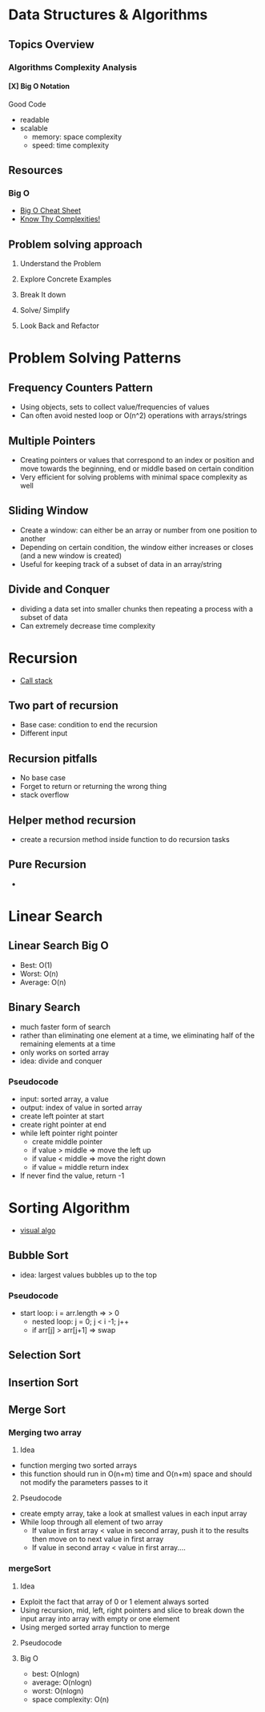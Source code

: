 # Data Structures & Algorithms

## Topics Overview

### Algorithms Complexity Analysis

#### [X] Big O Notation

Good Code

-   readable
-   scalable
    -   memory: space complexity
    -   speed: time complexity

## Resources

### Big O

-   [Big O Cheat Sheet](https://zerotomastery.io/cheatsheets/big-o-cheat-sheet/?utm_source=udemy&utm_medium=coursecontent)
-   [Know Thy Complexities!](https://www.bigocheatsheet.com/)

## Problem solving approach

1. Understand the Problem

2. Explore Concrete Examples

3. Break It down

4. Solve/ Simplify

5. Look Back and Refactor

# Problem Solving Patterns

## Frequency Counters Pattern

-   Using objects, sets to collect value/frequencies of values
-   Can often avoid nested loop or O(n^2) operations with arrays/strings

## Multiple Pointers

-   Creating pointers or values that correspond to an index or position and move towards the beginning, end or middle based on certain condition
-   Very efficient for solving problems with minimal space complexity as well

## Sliding Window

-   Create a window: can either be an array or number from one position to another
-   Depending on certain condition, the window either increases or closes (and a new window is created)
-   Useful for keeping track of a subset of data in an array/string

## Divide and Conquer

-   dividing a data set into smaller chunks then repeating a process with a subset of data
-   Can extremely decrease time complexity

# Recursion

-   [Call stack](https://developer.mozilla.org/en-US/docs/Glossary/Call_stack)

## Two part of recursion

-   Base case: condition to end the recursion
-   Different input

## Recursion pitfalls

-   No base case
-   Forget to return or returning the wrong thing
-   stack overflow

## Helper method recursion

-   create a recursion method inside function to do recursion tasks

## Pure Recursion

-

# Linear Search

## Linear Search Big O

-   Best: O(1)
-   Worst: O(n)
-   Average: O(n)

## Binary Search

-   much faster form of search
-   rather than eliminating one element at a time, we eliminating half of the remaining elements at a time
-   only works on sorted array
-   idea: divide and conquer

### Pseudocode

-   input: sorted array, a value
-   output: index of value in sorted array
-   create left pointer at start
-   create right pointer at end
-   while left pointer right pointer
    -   create middle pointer
    -   if value > middle => move the left up
    -   if value < middle => move the right down
    -   if value = middle return index
-   If never find the value, return -1

# Sorting Algorithm

-   [visual algo](https://visualgo.net/en)

## Bubble Sort

-   idea: largest values bubbles up to the top

### Pseudocode

-   start loop: i = arr.length => > 0
    -   nested loop: j = 0; j < i -1; j++
    -   if arr[j] > arr[j+1] => swap

## Selection Sort

## Insertion Sort

## Merge Sort

### Merging two array

1. Idea

-   function merging two sorted arrays
-   this function should run in O(n+m) time and O(n+m) space and should not modify the parameters passes to it

2. Pseudocode

-   create empty array, take a look at smallest values in each input array
-   While loop through all element of two array
    -   If value in first array < value in second array, push it to the results then move on to next value in first array
    -   If value in second array < value in first array....

### mergeSort

1. Idea

-   Exploit the fact that array of 0 or 1 element always sorted
-   Using recursion, mid, left, right pointers and slice to break down the input array into array with empty or one element
-   Using merged sorted array function to merge

2. Pseudocode

3. Big O
    - best: O(nlogn)
    - average: O(nlogn)
    - worst: O(nlogn)
    - space complexity: O(n)
